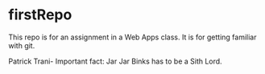 # firstRepo
This repo is for an assignment in a Web Apps class. It is for getting familiar with git. 

Patrick Trani- Important fact: Jar Jar Binks has to be a Sith Lord.

